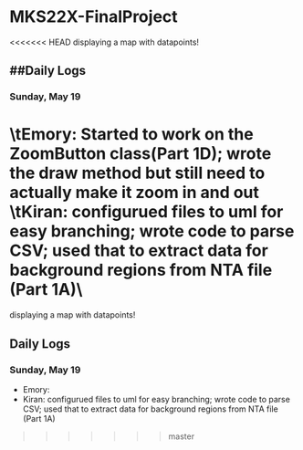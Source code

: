 # MKS22X-FinalProject
<<<<<<< HEAD
displaying a map with datapoints!


##Daily Logs
-----
### Sunday, May 19
\tEmory: Started to work on the ZoomButton class(Part 1D); wrote the draw method but still need to actually make it zoom in and out\
\tKiran: configurued files to uml for easy branching; wrote code to parse CSV; used that to extract data for background regions from NTA file (Part 1A)\
=======
  displaying a map with datapoints!
## Daily Logs
### Sunday, May 19
- Emory: 
- Kiran: configurued files to uml for easy branching; wrote code to parse CSV; used that to extract data for background regions from NTA file (Part 1A)
>>>>>>> master
